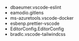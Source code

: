 - dbaeumer.vscode-eslint
- eamodio.gitlens
- ms-azuretools.vscode-docker
- esbenp.prettier-vscode
- EditorConfig.EditorConfig
- bradlc.vscode-tailwindcss